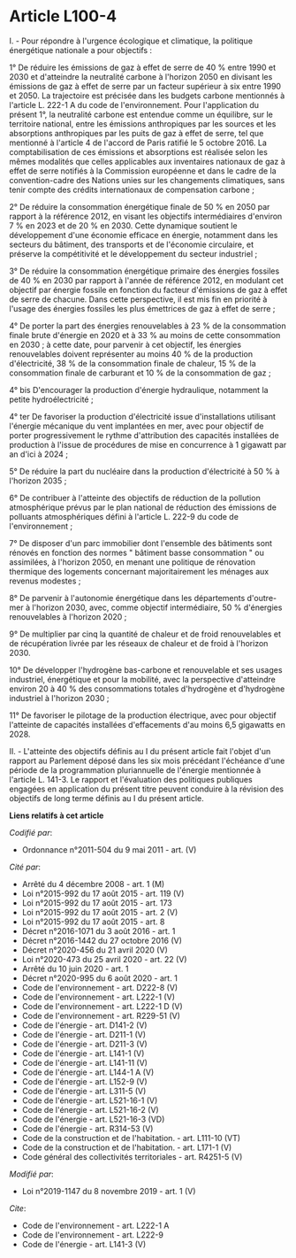 # Article L100-4

I. - Pour répondre à l'urgence écologique et climatique, la politique énergétique nationale a pour objectifs :

1° De réduire les émissions de gaz à effet de serre de 40 % entre 1990 et 2030 et d'atteindre la neutralité carbone à
l'horizon 2050 en divisant les émissions de gaz à effet de serre par un facteur supérieur à six entre 1990 et 2050. La
trajectoire est précisée dans les budgets carbone mentionnés à l'article L. 222-1 A du code de l'environnement. Pour
l'application du présent 1°, la neutralité carbone est entendue comme un équilibre, sur le territoire national, entre les
émissions anthropiques par les sources et les absorptions anthropiques par les puits de gaz à effet de serre, tel que
mentionné à l'article 4 de l'accord de Paris ratifié le 5 octobre 2016. La comptabilisation de ces émissions et absorptions
est réalisée selon les mêmes modalités que celles applicables aux inventaires nationaux de gaz à effet de serre notifiés à la
Commission européenne et dans le cadre de la convention-cadre des Nations unies sur les changements climatiques, sans tenir
compte des crédits internationaux de compensation carbone ;

2° De réduire la consommation énergétique finale de 50 % en 2050 par rapport à la référence 2012, en visant les objectifs
intermédiaires d'environ 7 % en 2023 et de 20 % en 2030. Cette dynamique soutient le développement d'une économie efficace en
énergie, notamment dans les secteurs du bâtiment, des transports et de l'économie circulaire, et préserve la compétitivité et
le développement du secteur industriel ;

3° De réduire la consommation énergétique primaire des énergies fossiles de 40 % en 2030 par rapport à l'année de référence
2012, en modulant cet objectif par énergie fossile en fonction du facteur d'émissions de gaz à effet de serre de chacune.
Dans cette perspective, il est mis fin en priorité à l'usage des énergies fossiles les plus émettrices de gaz à effet de
serre ;

4° De porter la part des énergies renouvelables à 23 % de la consommation finale brute d'énergie en 2020 et à 33 % au moins
de cette consommation en 2030 ; à cette date, pour parvenir à cet objectif, les énergies renouvelables doivent représenter au
moins 40 % de la production d'électricité, 38 % de la consommation finale de chaleur, 15 % de la consommation finale de
carburant et 10 % de la consommation de gaz ;

4° bis D'encourager la production d'énergie hydraulique, notamment la petite hydroélectricité ;

4° ter De favoriser la production d'électricité issue d'installations utilisant l'énergie mécanique du vent implantées en
mer, avec pour objectif de porter progressivement le rythme d'attribution des capacités installées de production à l'issue de
procédures de mise en concurrence à 1 gigawatt par an d'ici à 2024 ;

5° De réduire la part du nucléaire dans la production d'électricité à 50 % à l'horizon 2035 ;

6° De contribuer à l'atteinte des objectifs de réduction de la pollution atmosphérique prévus par le plan national de
réduction des émissions de polluants atmosphériques défini à l'article L. 222-9 du code de l'environnement ;

7° De disposer d'un parc immobilier dont l'ensemble des bâtiments sont rénovés en fonction des normes " bâtiment basse
consommation " ou assimilées, à l'horizon 2050, en menant une politique de rénovation thermique des logements concernant
majoritairement les ménages aux revenus modestes ;

8° De parvenir à l'autonomie énergétique dans les départements d'outre-mer à l'horizon 2030, avec, comme objectif
intermédiaire, 50 % d'énergies renouvelables à l'horizon 2020 ;

9° De multiplier par cinq la quantité de chaleur et de froid renouvelables et de récupération livrée par les réseaux de
chaleur et de froid à l'horizon 2030.

10° De développer l'hydrogène bas-carbone et renouvelable et ses usages industriel, énergétique et pour la mobilité, avec la
perspective d'atteindre environ 20 à 40 % des consommations totales d'hydrogène et d'hydrogène industriel à l'horizon 2030 ;

11° De favoriser le pilotage de la production électrique, avec pour objectif l'atteinte de capacités installées d'effacements
d'au moins 6,5 gigawatts en 2028.

II. - L'atteinte des objectifs définis au I du présent article fait l'objet d'un rapport au Parlement déposé dans les six
mois précédant l'échéance d'une période de la programmation pluriannuelle de l'énergie mentionnée à l'article L. 141-3. Le
rapport et l'évaluation des politiques publiques engagées en application du présent titre peuvent conduire à la révision des
objectifs de long terme définis au I du présent article.

**Liens relatifs à cet article**

_Codifié par_:

  - Ordonnance n°2011-504 du 9 mai 2011 - art. (V)

_Cité par_:

  - Arrêté du 4 décembre 2008 - art. 1 (M)
  - Loi n°2015-992 du 17 août 2015 - art. 119 (V)
  - Loi n°2015-992 du 17 août 2015 - art. 173
  - Loi n°2015-992 du 17 août 2015 - art. 2 (V)
  - Loi n°2015-992 du 17 août 2015 - art. 8
  - Décret n°2016-1071 du 3 août 2016 - art. 1
  - Décret n°2016-1442 du 27 octobre 2016 (V)
  - Décret n°2020-456 du 21 avril 2020 (V)
  - Loi n°2020-473 du 25 avril 2020 - art. 22 (V)
  - Arrêté du 10 juin 2020 - art. 1
  - Décret n°2020-995 du 6 août 2020 - art. 1
  - Code de l'environnement - art. D222-8 (V)
  - Code de l'environnement - art. L222-1 (V)
  - Code de l'environnement - art. L222-1 D (V)
  - Code de l'environnement - art. R229-51 (V)
  - Code de l'énergie - art. D141-2 (V)
  - Code de l'énergie - art. D211-1 (V)
  - Code de l'énergie - art. D211-3 (V)
  - Code de l'énergie - art. L141-1 (V)
  - Code de l'énergie - art. L141-11 (V)
  - Code de l'énergie - art. L144-1 A (V)
  - Code de l'énergie - art. L152-9 (V)
  - Code de l'énergie - art. L311-5 (V)
  - Code de l'énergie - art. L521-16-1 (V)
  - Code de l'énergie - art. L521-16-2 (V)
  - Code de l'énergie - art. L521-16-3 (VD)
  - Code de l'énergie - art. R314-53 (V)
  - Code de la construction et de l'habitation. - art. L111-10 (VT)
  - Code de la construction et de l'habitation. - art. L171-1  (V)
  - Code général des collectivités territoriales - art. R4251-5 (V)

_Modifié par_:

  - Loi n°2019-1147 du 8 novembre 2019 - art. 1 (V)

_Cite_:

  - Code de l'environnement - art. L222-1 A
  - Code de l'environnement - art. L222-9
  - Code de l'énergie - art. L141-3 (V)

